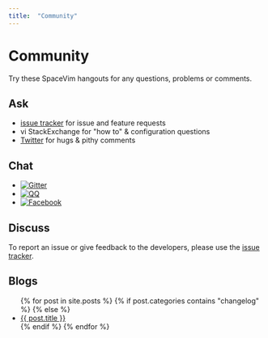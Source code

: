 ```yaml
---
title:  "Community"
---
```


# Community

Try these SpaceVim hangouts for any questions, problems or comments. 

## Ask
- [issue tracker](https://github.com/SpaceVim/SpaceVim/issues) for issue and feature requests
- vi StackExchange for "how to" & configuration questions
- [Twitter](https://twitter.com/SpaceVim) for hugs & pithy comments

## Chat
- [![Gitter](https://badges.gitter.im/SpaceVim/SpaceVim.svg)](https://gitter.im/SpaceVim/SpaceVim?utm_source=badge&utm_medium=badge&utm_campaign=pr-badge)
- [![QQ](https://img.shields.io/badge/QQ群-121056965-blue.svg)](https://jq.qq.com/?_wv=1027&k=43DB6SG)
- [![Facebook](https://img.shields.io/badge/FaceBook-SpaceVim-blue.svg)](https://www.facebook.com/SpaceVim)

## Discuss

To report an issue or give feedback to the developers, please use the [issue tracker](https://github.com/SpaceVim/SpaceVim/issues). 

## Blogs

<ul>
    {% for post in site.posts %}
        {% if post.categories contains "changelog" %}
        {% else %}
            <li>
                <a href="{{ post.url }}">{{ post.title }}</a>
            </li>
        {% endif %}
    {% endfor %}
</ul>
